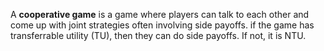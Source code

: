 A **cooperative game** is a game where players can talk to each other and come up with joint strategies often involving side payoffs. if the game has transferrable utility (TU), then they can do side payoffs. If not, it is NTU.